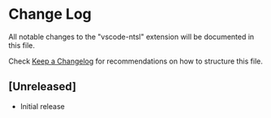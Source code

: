 # Change Log
All notable changes to the "vscode-ntsl" extension will be documented in this file.

Check [Keep a Changelog](http://keepachangelog.com/) for recommendations on how to structure this file.

## [Unreleased]
- Initial release